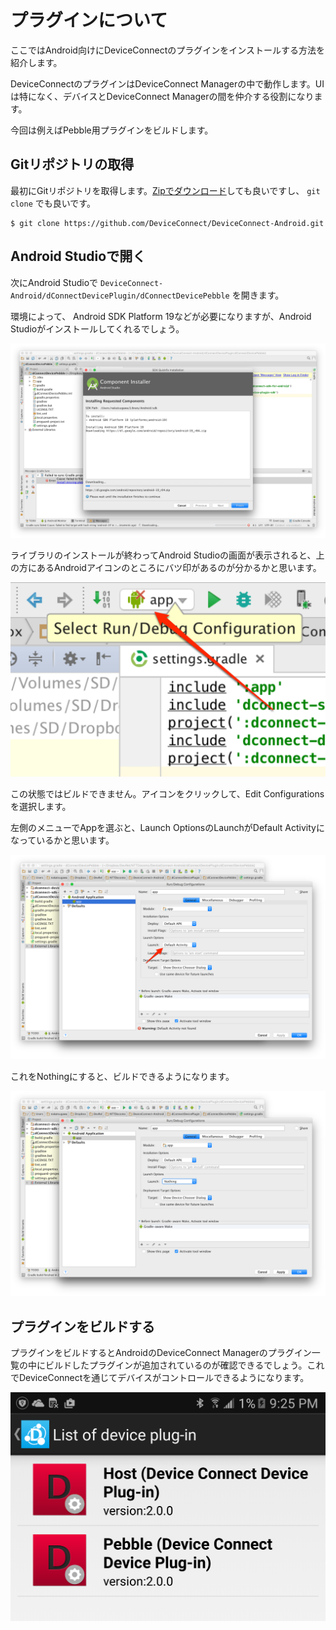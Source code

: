 # プラグインについて

ここではAndroid向けにDeviceConnectのプラグインをインストールする方法を紹介します。

DeviceConnectのプラグインはDeviceConnect Managerの中で動作します。UIは特になく、デバイスとDeviceConnect Managerの間を仲介する役割になります。

今回は例えばPebble用プラグインをビルドします。

## Gitリポジトリの取得

最初にGitリポジトリを取得します。[Zipでダウンロード](https://github.com/DeviceConnect/DeviceConnect-Android/archive/master.zip)しても良いですし、 `git clone` でも良いです。

```
$ git clone https://github.com/DeviceConnect/DeviceConnect-Android.git
```

## Android Studioで開く

次にAndroid Studioで `DeviceConnect-Android/dConnectDevicePlugin/dConnectDevicePebble` を開きます。

環境によって、 Android SDK Platform 19などが必要になりますが、Android Studioがインストールしてくれるでしょう。

![](../images/android/android-studio-1.png)

ライブラリのインストールが終わってAndroid Studioの画面が表示されると、上の方にあるAndroidアイコンのところにバツ印があるのが分かるかと思います。

![](../images/android/android-studio-2.png)

この状態ではビルドできません。アイコンをクリックして、Edit Configurationsを選択します。

左側のメニューでAppを選ぶと、Launch OptionsのLaunchがDefault Activityになっているかと思います。

![](../images/android/android-studio-3.png)

これをNothingにすると、ビルドできるようになります。

![](../images/android/android-studio-4.png)

## プラグインをビルドする

プラグインをビルドするとAndroidのDeviceConnect Managerのプラグイン一覧の中にビルドしたプラグインが追加されているのが確認できるでしょう。これでDeviceConnectを通じてデバイスがコントロールできるようになります。

![](../images/android/android-studio-5.png)

